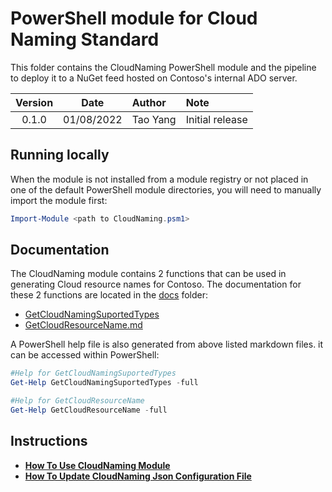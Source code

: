 # PowerShell module for Cloud Naming Standard

This folder contains the CloudNaming PowerShell module and the pipeline to deploy it to a NuGet feed hosted on Contoso's internal ADO server.

| Version | Date | Author | Note |
| :-----: | :--: | :----- | :--- |
| 0.1.0 | 01/08/2022 | Tao Yang | Initial release |


## Running locally

When the module is not installed from a module registry or not placed in one of the default PowerShell module directories, you will need to manually import the module first:

```Powershell
Import-Module <path to CloudNaming.psm1>
```

## Documentation

The CloudNaming module contains 2 functions that can be used in generating Cloud resource names for Contoso. The documentation for these 2 functions are located in the [docs](./docs) folder:

* [GetCloudNamingSuportedTypes](./docs/GetCloudNamingSupportedTypes.md)
* [GetCloudResourceName.md](./docs/GetCloudResourceName.md)

A PowerShell help file is also generated from above listed markdown files. it can be accessed within PowerShell:

```PowerShell
#Help for GetCloudNamingSuportedTypes
Get-Help GetCloudNamingSuportedTypes -full

#Help for GetCloudResourceName
Get-Help GetCloudResourceName -full
```

## Instructions

* [**How To Use CloudNaming Module**](./how-to-use.md)
* [**How To Update CloudNaming Json Configuration File**](./Update-Json-Config-File.md)

